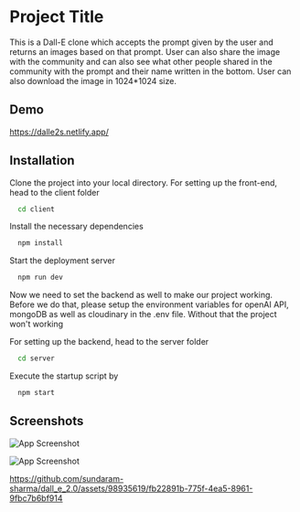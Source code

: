 
# Project Title

This is a Dall-E clone which accepts the prompt given by the user and returns an images based on that prompt. User can also share the image with the community and can also see what other people shared in the community with the prompt and their name written in the bottom. User can also download the image in 1024*1024 size.


## Demo

https://dalle2s.netlify.app/

## Installation

Clone the project into your local directory. For setting up the front-end, head to the client folder

```bash
  cd client
```
Install the necessary dependencies

```bash
  npm install
```
Start the deployment server

```bash
  npm run dev
```

Now we need to set the backend as well to make our project working. Before we do that, please setup the environment variables for openAI API, mongoDB as well as cloudinary in the .env file. Without that the project won't working

For setting up the backend, head to the server folder

```bash
  cd server
```
Execute the startup script by

```bash
  npm start
```
    
    
    
## Screenshots

![App Screenshot](https://github.com/sundaram-sharma/dall_e_2.0/assets/98935619/6bb88d2b-4c00-4c48-a648-e8e11d507fc7)

![App Screenshot](https://github.com/sundaram-sharma/dall_e_2.0/assets/98935619/7fa34329-36f4-4558-8e20-f67623560b50)

https://github.com/sundaram-sharma/dall_e_2.0/assets/98935619/fb22891b-775f-4ea5-8961-9fbc7b6bf914

